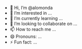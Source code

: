 - 👋 Hi, I’m @alomonda
- 👀 I’m interested in ...
- 🌱 I’m currently learning ...
- 💞️ I’m looking to collaborate on ...
- 📫 How to reach me ...
- 😄 Pronouns: ...
- ⚡ Fun fact: ...

<!---
alomonda/alomonda is a ✨ special ✨ repository because its `README.md` (this file) appears on your GitHub profile.
You can click the Preview link to take a look at your changes.
--->
